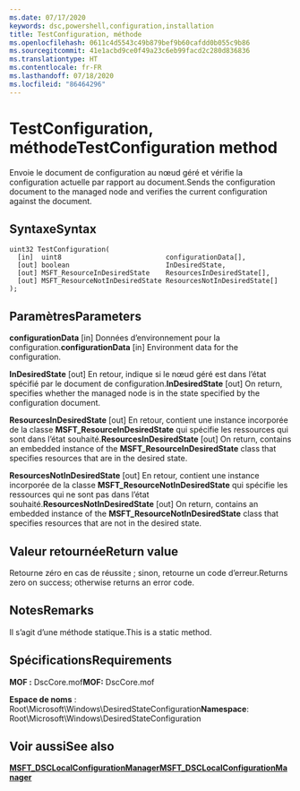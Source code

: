 ```yaml
---
ms.date: 07/17/2020
keywords: dsc,powershell,configuration,installation
title: TestConfiguration, méthode
ms.openlocfilehash: 0611c4d5543c49b879bef9b60cafdd0b055c9b86
ms.sourcegitcommit: 41e1acbd9ce0f49a23c6eb99facd2c280d836836
ms.translationtype: HT
ms.contentlocale: fr-FR
ms.lasthandoff: 07/18/2020
ms.locfileid: "86464296"
---
```

# <a name="testconfiguration-method"></a><span data-ttu-id="9a33f-103">TestConfiguration, méthode</span><span class="sxs-lookup"><span data-stu-id="9a33f-103">TestConfiguration method</span></span>

<span data-ttu-id="9a33f-104">Envoie le document de configuration au nœud géré et vérifie la configuration actuelle par rapport au document.</span><span class="sxs-lookup"><span data-stu-id="9a33f-104">Sends the configuration document to the managed node and verifies the current configuration against the document.</span></span>

## <a name="syntax"></a><span data-ttu-id="9a33f-105">Syntaxe</span><span class="sxs-lookup"><span data-stu-id="9a33f-105">Syntax</span></span>

```mof
uint32 TestConfiguration(
  [in]  uint8                          configurationData[],
  [out] boolean                        InDesiredState,
  [out] MSFT_ResourceInDesiredState    ResourcesInDesiredState[],
  [out] MSFT_ResourceNotInDesiredState ResourcesNotInDesiredState[]
);
```

## <a name="parameters"></a><span data-ttu-id="9a33f-106">Paramètres</span><span class="sxs-lookup"><span data-stu-id="9a33f-106">Parameters</span></span>

<span data-ttu-id="9a33f-107">**configurationData** \[in\] Données d’environnement pour la configuration.</span><span class="sxs-lookup"><span data-stu-id="9a33f-107">**configurationData** \[in\] Environment data for the configuration.</span></span>

<span data-ttu-id="9a33f-108">**InDesiredState** \[out\] En retour, indique si le nœud géré est dans l’état spécifié par le document de configuration.</span><span class="sxs-lookup"><span data-stu-id="9a33f-108">**InDesiredState** \[out\] On return, specifies whether the managed node is in the state specified by the configuration document.</span></span>

<span data-ttu-id="9a33f-109">**ResourcesInDesiredState** \[out\] En retour, contient une instance incorporée de la classe **MSFT_ResourceInDesiredState** qui spécifie les ressources qui sont dans l’état souhaité.</span><span class="sxs-lookup"><span data-stu-id="9a33f-109">**ResourcesInDesiredState** \[out\] On return, contains an embedded instance of the **MSFT_ResourceInDesiredState** class that specifies resources that are in the desired state.</span></span>

<span data-ttu-id="9a33f-110">**ResourcesNotInDesiredState** \[out\] En retour, contient une instance incorporée de la classe **MSFT_ResourceNotInDesiredState** qui spécifie les ressources qui ne sont pas dans l’état souhaité.</span><span class="sxs-lookup"><span data-stu-id="9a33f-110">**ResourcesNotInDesiredState** \[out\] On return, contains an embedded instance of the **MSFT_ResourceNotInDesiredState** class that specifies resources that are not in the desired state.</span></span>

## <a name="return-value"></a><span data-ttu-id="9a33f-111">Valeur retournée</span><span class="sxs-lookup"><span data-stu-id="9a33f-111">Return value</span></span>

<span data-ttu-id="9a33f-112">Retourne zéro en cas de réussite ; sinon, retourne un code d’erreur.</span><span class="sxs-lookup"><span data-stu-id="9a33f-112">Returns zero on success; otherwise returns an error code.</span></span>

## <a name="remarks"></a><span data-ttu-id="9a33f-113">Notes</span><span class="sxs-lookup"><span data-stu-id="9a33f-113">Remarks</span></span>

<span data-ttu-id="9a33f-114">Il s’agit d’une méthode statique.</span><span class="sxs-lookup"><span data-stu-id="9a33f-114">This is a static method.</span></span>

## <a name="requirements"></a><span data-ttu-id="9a33f-115">Spécifications</span><span class="sxs-lookup"><span data-stu-id="9a33f-115">Requirements</span></span>

<span data-ttu-id="9a33f-116">**MOF :** DscCore.mof</span><span class="sxs-lookup"><span data-stu-id="9a33f-116">**MOF:** DscCore.mof</span></span>

<span data-ttu-id="9a33f-117">**Espace de noms** : Root\Microsoft\Windows\DesiredStateConfiguration</span><span class="sxs-lookup"><span data-stu-id="9a33f-117">**Namespace**: Root\Microsoft\Windows\DesiredStateConfiguration</span></span>

## <a name="see-also"></a><span data-ttu-id="9a33f-118">Voir aussi</span><span class="sxs-lookup"><span data-stu-id="9a33f-118">See also</span></span>

[<span data-ttu-id="9a33f-119">**MSFT_DSCLocalConfigurationManager**</span><span class="sxs-lookup"><span data-stu-id="9a33f-119">**MSFT_DSCLocalConfigurationManager**</span></span>](msft-dsclocalconfigurationmanager.md)
